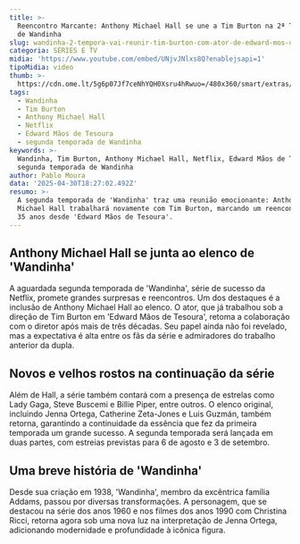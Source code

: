 ```yaml
---
title: >-
  Reencontro Marcante: Anthony Michael Hall se une a Tim Burton na 2ª Temporada
  de Wandinha
slug: wandinha-2-tempora-vai-reunir-tim-burton-com-ator-de-edward-mos-de-tesoura
categoria: SÉRIES E TV
midia: 'https://www.youtube.com/embed/UNjvJNlxs8Q?enablejsapi=1'
tipoMidia: video
thumb: >-
  https://cdn.ome.lt/5g6p07Jf7ceNhYQH0Xsru4hRwuo=/480x360/smart/extras/conteudos/Captura_de_tela_2025-04-29_174234.png
tags:
  - Wandinha
  - Tim Burton
  - Anthony Michael Hall
  - Netflix
  - Edward Mãos de Tesoura
  - segunda temporada de Wandinha
keywords: >-
  Wandinha, Tim Burton, Anthony Michael Hall, Netflix, Edward Mãos de Tesoura,
  segunda temporada de Wandinha
author: Pablo Moura
data: '2025-04-30T18:27:02.492Z'
resumo: >-
  A segunda temporada de 'Wandinha' traz uma reunião emocionante: Anthony
  Michael Hall trabalhará novamente com Tim Burton, marcando um reencontro após
  35 anos desde 'Edward Mãos de Tesoura'.
---
```


## Anthony Michael Hall se junta ao elenco de 'Wandinha'

A aguardada segunda temporada de 'Wandinha', série de sucesso da Netflix, promete grandes surpresas e reencontros. Um dos destaques é a inclusão de Anthony Michael Hall ao elenco. O ator, que já trabalhou sob a direção de Tim Burton em 'Edward Mãos de Tesoura', retoma a colaboração com o diretor após mais de três décadas. Seu papel ainda não foi revelado, mas a expectativa é alta entre os fãs da série e admiradores do trabalho anterior da dupla.

## Novos e velhos rostos na continuação da série

Além de Hall, a série também contará com a presença de estrelas como Lady Gaga, Steve Buscemi e Billie Piper, entre outros. O elenco original, incluindo Jenna Ortega, Catherine Zeta-Jones e Luis Guzmán, também retorna, garantindo a continuidade da essência que fez da primeira temporada um grande sucesso. A segunda temporada será lançada em duas partes, com estreias previstas para 6 de agosto e 3 de setembro.

## Uma breve história de 'Wandinha'

Desde sua criação em 1938, 'Wandinha', membro da excêntrica família Addams, passou por diversas transformações. A personagem, que se destacou na série dos anos 1960 e nos filmes dos anos 1990 com Christina Ricci, retorna agora sob uma nova luz na interpretação de Jenna Ortega, adicionando modernidade e profundidade à icônica figura.

